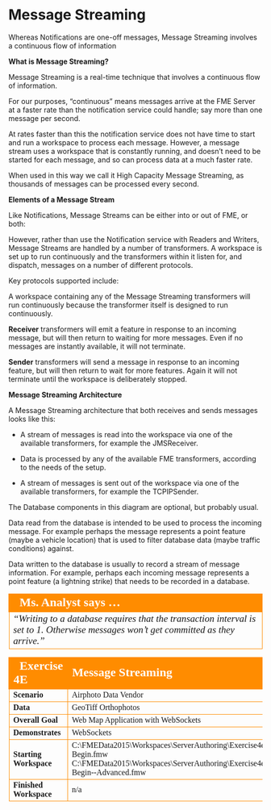 # Message Streaming

Whereas Notifications are one-off messages, Message Streaming involves a continuous flow of information

**What is Message Streaming?**

Message Streaming is a real-time technique that involves a continuous flow of information.

For our purposes, “continuous” means messages arrive at the FME Server at a faster rate than the notification service could handle; say more than one message per second.

At rates faster than this the notification service does not have time to start and run a workspace to process each message. However, a message stream uses a workspace that is constantly running, and doesn’t need to be started for each message, and so can process data at a much faster rate.

When used in this way we call it High Capacity Message Streaming, as thousands of messages can be processed every second.

**Elements of a Message Stream**

Like Notifications, Message Streams can be either into or out of FME, or both:

However, rather than use the Notification service with Readers and Writers, Message Streams are handled by a number of transformers. A workspace is set up to run continuously and the transformers within it listen for, and dispatch, messages on a number of different protocols.

Key protocols supported include:

A workspace containing any of the Message Streaming transformers will run continuously because the transformer itself is designed to run continuously.

**Receiver** transformers will emit a feature in response to an incoming message, but will then return to waiting for more messages. Even if no messages are instantly available, it will not terminate.

**Sender** transformers will send a message in response to an incoming feature, but will then return to wait for more features. Again it will not terminate until the workspace is deliberately stopped.

**Message Streaming Architecture**

A Message Streaming architecture that both receives and sends messages looks like this:

- A stream of messages is read into the workspace via one of the available transformers, for example the JMSReceiver.

- Data is processed by any of the available FME transformers, according to the needs of the setup.

- A stream of messages is sent out of the workspace via one of the available transformers, for example the TCPIPSender.

The Database components in this diagram are optional, but probably usual.

Data read from the database is intended to be used to process the incoming message. For example perhaps the message represents a point feature (maybe a vehicle location) that is used to filter database data (maybe traffic conditions) against.

Data written to the database is usually to record a stream of message information. For example, perhaps each incoming message represents a point feature (a lightning strike) that needs to be recorded in a database.

<table style="border-spacing: 0px">
<tr>
<td style="vertical-align:middle;background-color:darkorange;border: 2px solid darkorange">
<i class="fa fa-quote-left fa-lg fa-pull-left fa-fw" style="color:white;padding-right: 12px;vertical-align:text-top"></i>
<span style="color:white;font-size:x-large;font-weight: bold;font-family:serif">Ms. Analyst says …</span>
</td>
</tr>

<tr>
<td style="border: 1px solid darkorange">
<span style="font-family:serif; font-style:italic; font-size:larger">
“Writing to a database requires that the transaction interval is set
to 1. Otherwise messages won’t get committed as they arrive.”
</span>
</td>
</tr>
</table>

<table style="border-spacing: 0px;border-collapse: collapse;font-family:serif">
<tr>
<td style="vertical-align:middle;background-color:darkorange;border: 2px solid darkorange">
<i class="fa fa-cogs fa-lg fa-pull-left fa-fw" style="color:white;padding-right: 12px;vertical-align:text-top"></i>
<span style="color:white;font-size:x-large;font-weight: bold">Exercise 4E </span>
</td>
<td style="border: 2px solid darkorange;background-color:darkorange;color:white">
<span style="color:white;font-size:x-large;font-weight: bold">Message
Streaming</span>
</td>
</tr>

<tr>
<td style="border: 1px solid darkorange; font-weight: bold">Scenario</td>
<td style="border: 1px solid darkorange">Airphoto Data Vendor</td>
</tr>

<tr>
<td style="border: 1px solid darkorange; font-weight: bold">Data</td>
<td style="border: 1px solid darkorange">GeoTiff Orthophotos</td>
</tr>

<tr>
<td style="border: 1px solid darkorange; font-weight: bold">Overall Goal</td>
<td style="border: 1px solid darkorange">Web
Map
Application
with
WebSockets</td>
</tr>

<tr>
<td style="border: 1px solid darkorange; font-weight: bold">Demonstrates</td>
<td style="border: 1px solid darkorange">WebSockets</td>
</tr>

<tr>
<td style="border: 1px solid darkorange; font-weight: bold">Starting Workspace</td>
<td style="border: 1px solid darkorange">C:\FMEData2015\Workspaces\ServerAuthoring\Exercise4e-­‐Begin.fmw
C:\FMEData2015\Workspaces\ServerAuthoring\Exercise4e-­‐Begin-­‐Advanced.fmw</td>
</tr>

<tr>
<td style="border: 1px solid darkorange; font-weight: bold">Finished Workspace</td>
<td style="border: 1px solid darkorange">n/a</td>
</tr>

</table>